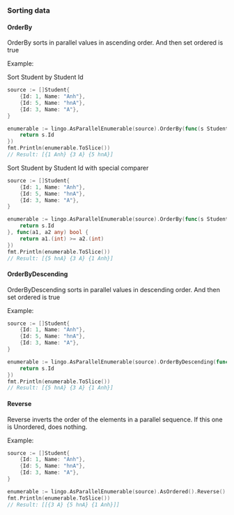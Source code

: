 ### Sorting data
#### OrderBy
OrderBy sorts in parallel values in ascending order. And then set ordered is true

Example:

Sort Student by Student Id
```go
source := []Student{
	{Id: 1, Name: "Anh"},
	{Id: 5, Name: "hnA"},
	{Id: 3, Name: "A"},
}

enumerable := lingo.AsParallelEnumerable(source).OrderBy(func(s Student) any {
	return s.Id
})
fmt.Println(enumerable.ToSlice())
// Result: [{1 Anh} {3 A} {5 hnA}]
```

Sort Student by Student Id with special comparer
```go
source := []Student{
	{Id: 1, Name: "Anh"},
	{Id: 5, Name: "hnA"},
	{Id: 3, Name: "A"},
}

enumerable := lingo.AsParallelEnumerable(source).OrderBy(func(s Student) any {
	return s.Id
}, func(a1, a2 any) bool {
	return a1.(int) >= a2.(int)
})
fmt.Println(enumerable.ToSlice())
// Result: [{5 hnA} {3 A} {1 Anh}]
```

#### OrderByDescending
OrderByDescending sorts in parallel values in descending order. And then set ordered is true

Example:

```go
source := []Student{
	{Id: 1, Name: "Anh"},
	{Id: 5, Name: "hnA"},
	{Id: 3, Name: "A"},
}

enumerable := lingo.AsParallelEnumerable(source).OrderByDescending(func(s Student) any {
	return s.Id
})
fmt.Println(enumerable.ToSlice())
// Result: [{5 hnA} {3 A} {1 Anh}]
```

#### Reverse
Reverse inverts the order of the elements in a parallel sequence. If this one is Unordered, does nothing.

Example:
```go
source := []Student{
	{Id: 1, Name: "Anh"},
	{Id: 5, Name: "hnA"},
	{Id: 3, Name: "A"},
}

enumerable := lingo.AsParallelEnumerable(source).AsOrdered().Reverse()
fmt.Println(enumerable.ToSlice())
// Result: [[{3 A} {5 hnA} {1 Anh}]]
```